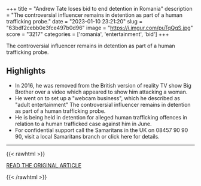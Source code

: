 +++
title = "Andrew Tate loses bid to end detention in Romania"
description = "The controversial influencer remains in detention as part of a human trafficking probe."
date = "2023-01-10 23:21:20"
slug = "63bdf2cebb0e3fce497b0d96"
image = "https://i.imgur.com/puTqQgS.jpg"
score = "3217"
categories = ['romania', 'entertainment', 'bid']
+++

The controversial influencer remains in detention as part of a human trafficking probe.

## Highlights

- In 2016, he was removed from the British version of reality TV show Big Brother over a video which appeared to show him attacking a woman.
- He went on to set up a "webcam business", which he described as "adult entertainment" The controversial influencer remains in detention as part of a human trafficking probe.
- He is being held in detention for alleged human trafficking offences in relation to a human trafficked case against him in June.
- For confidential support call the Samaritans in the UK on 08457 90 90 90, visit a local Samaritans branch or click here for details.

---

{{< rawhtml >}}
  <p class="article-category">
    <a target="_blank" href="https://www.bbc.co.uk/news/world-europe-64222801">READ THE ORIGINAL ARTICLE</a>
  </p>
{{< /rawhtml >}}

